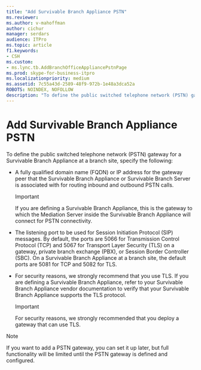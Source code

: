 ```yaml
---
title: "Add Survivable Branch Appliance PSTN"
ms.reviewer: 
ms.author: v-mahoffman
author: cichur
manager: serdars
audience: ITPro
ms.topic: article
f1.keywords:
- CSH
ms.custom:
- ms.lync.tb.AddBranchOfficeAppliancePstnPage
ms.prod: skype-for-business-itpro
ms.localizationpriority: medium
ms.assetid: 7c55a43d-2589-48f9-972b-1e48a3dca52a
ROBOTS: NOINDEX, NOFOLLOW
description: "To define the public switched telephone network (PSTN) gateway for a Survivable Branch Appliance at a branch site, specify the following:"
---
```


# Add Survivable Branch Appliance PSTN
 
To define the public switched telephone network (PSTN) gateway for a Survivable Branch Appliance at a branch site, specify the following: 
  
- A fully qualified domain name (FQDN) or IP address for the gateway peer that the Survivable Branch Appliance or Survivable Branch Server is associated with for routing inbound and outbound PSTN calls.
    
    > [!IMPORTANT]
    > If you are defining a Survivable Branch Appliance, this is the gateway to which the Mediation Server inside the Survivable Branch Appliance will connect for PSTN connectivity. 
  
- The listening port to be used for Session Initiation Protocol (SIP) messages. By default, the ports are 5066 for Transmission Control Protocol (TCP) and 5067 for Transport Layer Security (TLS) on a gateway, private branch exchange (PBX), or Session Border Controller (SBC). On a Survivable Branch Appliance at a branch site, the default ports are 5081 for TCP and 5082 for TLS.
    
- For security reasons, we strongly recommend that you use TLS. If you are defining a Survivable Branch Appliance, refer to your Survivable Branch Appliance vendor documentation to verify that your Survivable Branch Appliance supports the TLS protocol.
    
    > [!IMPORTANT]
    > For security reasons, we strongly recommended that you deploy a gateway that can use TLS. 
  
> [!NOTE]
> If you want to add a PSTN gateway, you can set it up later, but full functionality will be limited until the PSTN gateway is defined and configured. 
  

